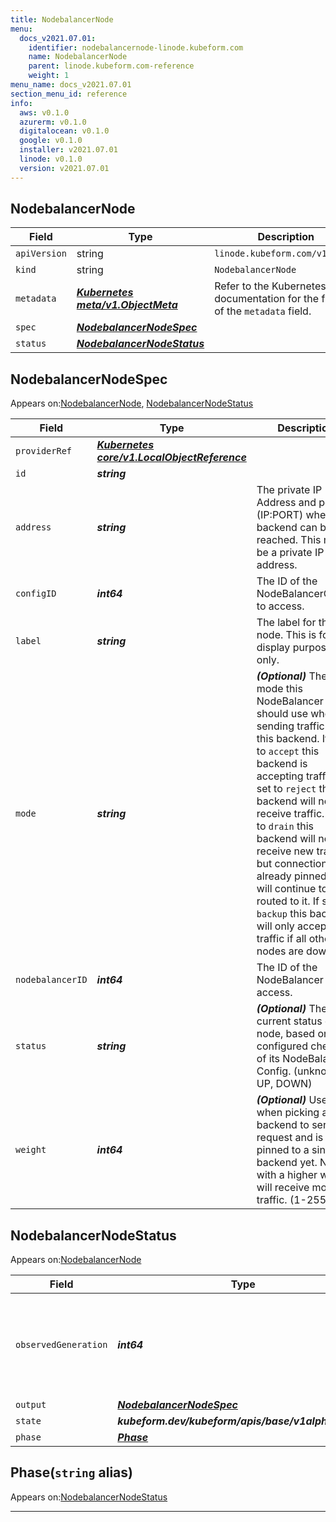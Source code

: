 ```yaml
---
title: NodebalancerNode
menu:
  docs_v2021.07.01:
    identifier: nodebalancernode-linode.kubeform.com
    name: NodebalancerNode
    parent: linode.kubeform.com-reference
    weight: 1
menu_name: docs_v2021.07.01
section_menu_id: reference
info:
  aws: v0.1.0
  azurerm: v0.1.0
  digitalocean: v0.1.0
  google: v0.1.0
  installer: v2021.07.01
  linode: v0.1.0
  version: v2021.07.01
---
```


## NodebalancerNode
| Field | Type | Description |
| ------ | ----- | ----------- |
| `apiVersion` | string | `linode.kubeform.com/v1alpha1` |
|    `kind` | string | `NodebalancerNode` |
| `metadata` | ***[Kubernetes meta/v1.ObjectMeta](https://v1-18.docs.kubernetes.io/docs/reference/generated/kubernetes-api/v1.18/#objectmeta-v1-meta)***|Refer to the Kubernetes API documentation for the fields of the `metadata` field.|
| `spec` | ***[NodebalancerNodeSpec](#nodebalancernodespec)***||
| `status` | ***[NodebalancerNodeStatus](#nodebalancernodestatus)***||
## NodebalancerNodeSpec

Appears on:[NodebalancerNode](#nodebalancernode), [NodebalancerNodeStatus](#nodebalancernodestatus)

| Field | Type | Description |
| ------ | ----- | ----------- |
| `providerRef` | ***[Kubernetes core/v1.LocalObjectReference](https://v1-18.docs.kubernetes.io/docs/reference/generated/kubernetes-api/v1.18/#localobjectreference-v1-core)***||
| `id` | ***string***||
| `address` | ***string***|The private IP Address and port (IP:PORT) where this backend can be reached. This must be a private IP address.|
| `configID` | ***int64***|The ID of the NodeBalancerConfig to access.|
| `label` | ***string***|The label for this node. This is for display purposes only.|
| `mode` | ***string***| ***(Optional)*** The mode this NodeBalancer should use when sending traffic to this backend. If set to `accept` this backend is accepting traffic. If set to `reject` this backend will not receive traffic. If set to `drain` this backend will not receive new traffic, but connections already pinned to it will continue to be routed to it. If set to `backup` this backend will only accept traffic if all other nodes are down.|
| `nodebalancerID` | ***int64***|The ID of the NodeBalancer to access.|
| `status` | ***string***| ***(Optional)*** The current status of this node, based on the configured checks of its NodeBalancer Config. (unknown, UP, DOWN)|
| `weight` | ***int64***| ***(Optional)*** Used when picking a backend to serve a request and is not pinned to a single backend yet. Nodes with a higher weight will receive more traffic. (1-255)|
## NodebalancerNodeStatus

Appears on:[NodebalancerNode](#nodebalancernode)

| Field | Type | Description |
| ------ | ----- | ----------- |
| `observedGeneration` | ***int64***| ***(Optional)*** Resource generation, which is updated on mutation by the API Server.|
| `output` | ***[NodebalancerNodeSpec](#nodebalancernodespec)***| ***(Optional)*** |
| `state` | ***kubeform.dev/kubeform/apis/base/v1alpha1.State***| ***(Optional)*** |
| `phase` | ***[Phase](#phase)***| ***(Optional)*** |
## Phase(`string` alias)

Appears on:[NodebalancerNodeStatus](#nodebalancernodestatus)

---
